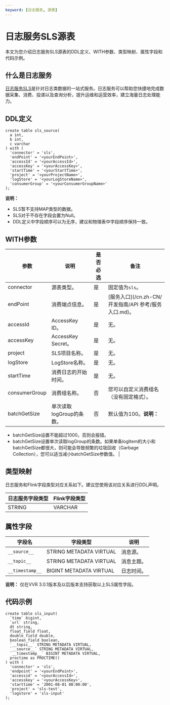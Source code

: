 ```yaml
---
keyword: [日志服务, 源表]
---
```


# 日志服务SLS源表

本文为您介绍日志服务SLS源表的DDL定义、WITH参数、类型映射、属性字段和代码示例。

## 什么是日志服务

[日志服务SLS](/cn.zh-CN/产品简介/什么是日志服务.md)是针对日志类数据的一站式服务。日志服务可以帮助您快捷地完成数据采集、消费、投递以及查询分析，提升运维和运营效率，建立海量日志处理能力。

## DDL定义

```
create table sls_source(
  a int,
  b int,
  c varchar
) with (
  'connector' = 'sls',  
  'endPoint' = '<yourEndPoint>',
  'accessId' = '<yourAccessId>',
  'accessKey' = '<yourAccessKey>',
  'startTime' = '<yourStartTime>',
  'project' = '<yourProjectName>',
  'logStore' = '<yourLogStoreName>',
  'consumerGroup' = '<yourConsumerGroupName>'
);
```

**说明：**

-   SLS暂不支持MAP类型的数据。
-   SLS对于不存在字段会置为Null。
-   DDL定义中字段顺序可以为无序，建议和物理表中字段顺序保持一致。

## WITH参数

|参数|说明|是否必选|备注|
|--|--|----|--|
|connector|源表类型。|是|固定值为`sls`。|
|endPoint|消费端点信息。|是|[服务入口](/cn.zh-CN/开发指南/API 参考/服务入口.md)。|
|accessId|AccessKey ID。|是|无。|
|accessKey|AccessKey Secret。|是|无。|
|project|SLS项目名称。|是|无。|
|logStore|LogStore名称。|是|无。|
|startTime|消费日志的开始时间。|是|无。|
|consumerGroup|消费组名称。|否|您可以自定义消费组名（没有固定格式）。|
|batchGetSize|单次读取logGroup的条数。|否|默认值为100。**说明：**

-   batchGetSize设置不能超过1000，否则会报错。
-   batchGetSize设置单次读取logGroup的条数。如果单条logItem的大小和batchGetSize都很大，则可能会导致频繁的垃圾回收（Garbage Collection），您可以适当减小batchGetSize参数值。 |

## 类型映射

日志服务和Flink字段类型对应关系如下。建议您使用该对应关系进行DDL声明。

|日志服务字段类型|Flink字段类型|
|--------|---------|
|STRING|VARCHAR|

## 属性字段

|字段名|字段类型|说明|
|---|----|--|
|`__source__`|STRING METADATA VIRTUAL|消息源。|
|`__topic__`|STRING METADATA VIRTUAL|消息主题。|
|`__timestamp__`|BIGINT METADATA VIRTUAL|日志时间。|

**说明：** 仅在VVR 3.0.1版本及以后版本支持获取以上SLS属性字段。

## 代码示例

```
create table sls_input(
  `time` bigint,
  `url` string,
  dt string,
  float_field float,
  double_field double,
  boolean_field boolean,
  `__topic__` STRING METADATA VIRTUAL,
  `__source__` STRING METADATA VIRTUAL,
  `__timestamp__` BIGINT METADATA VIRTUAL,
  proctime as PROCTIME()
) with (
  'connector' = 'sls',
  'endpoint' = '<yourEndPoint>',
  'accessid' = '<yourAccessId>',
  'accesskey' = '<yourAccessKey>',
  'starttime' = '2001-08-01 00:00:00',
  'project' = 'sls-test',
  'logstore' = 'sls-input'
);
```


